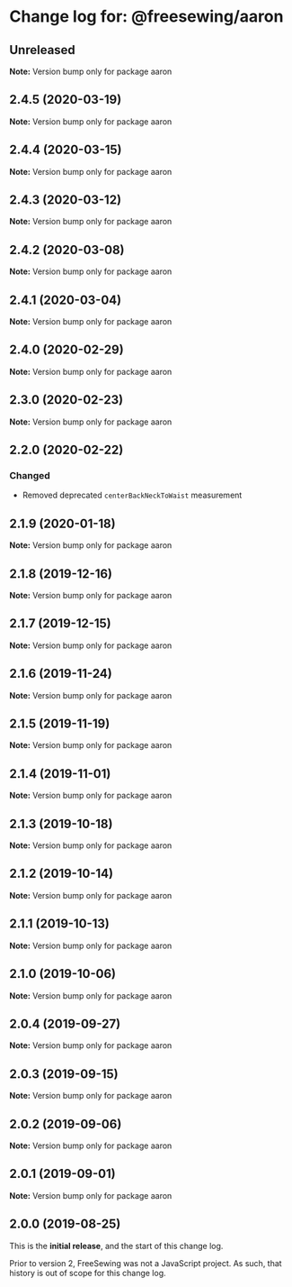 # Change log for: @freesewing/aaron


## Unreleased

**Note:** Version bump only for package aaron


## 2.4.5 (2020-03-19)

**Note:** Version bump only for package aaron


## 2.4.4 (2020-03-15)

**Note:** Version bump only for package aaron


## 2.4.3 (2020-03-12)

**Note:** Version bump only for package aaron


## 2.4.2 (2020-03-08)

**Note:** Version bump only for package aaron


## 2.4.1 (2020-03-04)

**Note:** Version bump only for package aaron


## 2.4.0 (2020-02-29)

**Note:** Version bump only for package aaron


## 2.3.0 (2020-02-23)

**Note:** Version bump only for package aaron


## 2.2.0 (2020-02-22)

### Changed

 - Removed deprecated `centerBackNeckToWaist` measurement
## 2.1.9 (2020-01-18)

**Note:** Version bump only for package aaron


## 2.1.8 (2019-12-16)

**Note:** Version bump only for package aaron


## 2.1.7 (2019-12-15)

**Note:** Version bump only for package aaron


## 2.1.6 (2019-11-24)

**Note:** Version bump only for package aaron


## 2.1.5 (2019-11-19)

**Note:** Version bump only for package aaron


## 2.1.4 (2019-11-01)

**Note:** Version bump only for package aaron


## 2.1.3 (2019-10-18)

**Note:** Version bump only for package aaron


## 2.1.2 (2019-10-14)

**Note:** Version bump only for package aaron


## 2.1.1 (2019-10-13)

**Note:** Version bump only for package aaron


## 2.1.0 (2019-10-06)

**Note:** Version bump only for package aaron


## 2.0.4 (2019-09-27)

**Note:** Version bump only for package aaron


## 2.0.3 (2019-09-15)

**Note:** Version bump only for package aaron


## 2.0.2 (2019-09-06)

**Note:** Version bump only for package aaron


## 2.0.1 (2019-09-01)

**Note:** Version bump only for package aaron




## 2.0.0 (2019-08-25)

This is the **initial release**, and the start of this change log.

Prior to version 2, FreeSewing was not a JavaScript project.
As such, that history is out of scope for this change log.
